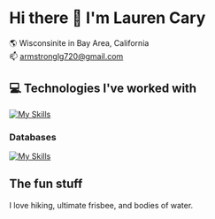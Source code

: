# Hi there 👋 I'm Lauren Cary
:earth_americas:  Wisconsinite in Bay Area, California  
:mailbox:  armstronglg720@gmail.com



## :computer: Technologies I've worked with
[![My Skills](https://skillicons.dev/icons?i=js,react,ruby,rails,redux,html,css,py,github,postman,git,babel,heroku)](https://skillicons.dev)
### Databases
[![My Skills](https://skillicons.dev/icons?i=mongodb,postgres,sqlite)](https://skillicons.dev)


## The fun stuff
I love hiking, ultimate frisbee, and bodies of water. 
<!--
**laurencary/laurencary** is a ✨ _special_ ✨ repository because its `README.md` (this file) appears on your GitHub profile.

Here are some ideas to get you started:

- 🔭 I’m currently working on ...
- 🌱 I’m currently learning ...
- 👯 I’m looking to collaborate on ...
- 🤔 I’m looking for help with ...
- 💬 Ask me about ...
- 📫 How to reach me: ...
- 😄 Pronouns: ...
- ⚡ Fun fact: ...
-->
